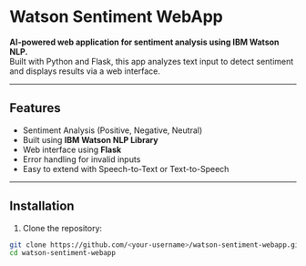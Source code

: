 # Watson Sentiment WebApp

**AI-powered web application for sentiment analysis using IBM Watson NLP.**  
Built with Python and Flask, this app analyzes text input to detect sentiment and displays results via a web interface.

---

## Features

- Sentiment Analysis (Positive, Negative, Neutral)  
- Built using **IBM Watson NLP Library**  
- Web interface using **Flask**  
- Error handling for invalid inputs  
- Easy to extend with Speech-to-Text or Text-to-Speech  

---

## Installation

1. Clone the repository:
```bash
git clone https://github.com/<your-username>/watson-sentiment-webapp.git
cd watson-sentiment-webapp
